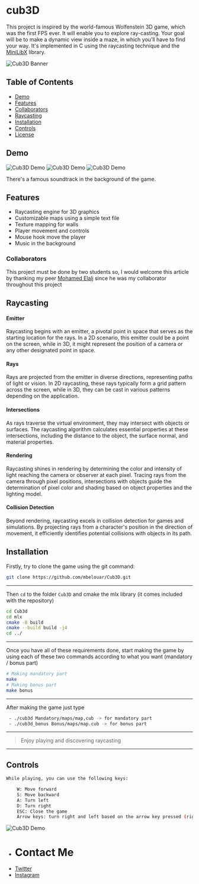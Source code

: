 # cub3D
This project is inspired by the world-famous Wolfenstein 3D game, which was the first FPS ever. It will enable you to explore ray-casting. Your goal will be to make a dynamic view inside a maze, in which you’ll have to find your way. It's implemented in C using the raycasting technique and the [MiniLibX](https://github.com/codam-coding-college/MLX42) library.

![Cub3D Banner](https://i.postimg.cc/W3vSvvBL/CUB3-D-website-logo.png)

## Table of Contents

- [Demo](#demo)
- [Features](#features)
- [Collaborators](#collaborators)
- [Raycasting](#raycasting)
- [Installation](#installation)
- [Controls](#controls)
- [License](#license)

## Demo

![Cub3D Demo](https://i.postimg.cc/fThmLCyZ/Screen-Shot-2023-12-13-at-9-52-48-PM.png)
![Cub3D Demo](https://i.postimg.cc/zvV1nK0k/Screen-Shot-2023-12-14-at-4-52-36-PM.png)
![Cub3D Demo](https://i.postimg.cc/fWjHKJ6c/Screen-Shot-2023-12-14-at-4-53-57-PM.png)

There's a famous soundtrack in the background of the game.

## Features

- Raycasting engine for 3D graphics
- Customizable maps using a simple text file
- Texture mapping for walls
- Player movement and controls
- Mouse hook move the player
- Music in the background

### Collaborators
This project must be done by two students so, I would welcome this article by thanking my peer [Mohamed Elalj](https://github.com/elaljo) since he was my collaborator throughout this project

## Raycasting

#### Emitter
Raycasting begins with an emitter, a pivotal point in space that serves as the starting location for the rays. In a 2D scenario, this emitter could be a point on the screen, while in 3D, it might represent the position of a camera or any other designated point in space.

#### Rays
Rays are projected from the emitter in diverse directions, representing paths of light or vision. In 2D raycasting, these rays typically form a grid pattern across the screen, while in 3D, they can be cast in various patterns depending on the application.

#### Intersections
As rays traverse the virtual environment, they may intersect with objects or surfaces. The raycasting algorithm calculates essential properties at these intersections, including the distance to the object, the surface normal, and material properties.

#### Rendering
Raycasting shines in rendering by determining the color and intensity of light reaching the camera or observer at each pixel. Tracing rays from the camera through pixel positions, intersections with objects guide the determination of pixel color and shading based on object properties and the lighting model.

#### Collision Detection
Beyond rendering, raycasting excels in collision detection for games and simulations. By projecting rays from a character's position in the direction of movement, it efficiently identifies potential collisions with objects in its path.


## Installation

Firstly, try to clone the game using the git command:

```sh
git clone https://github.com/mbelouar/Cub3D.git
```
---
Then `cd` to the folder `Cub3D` and cmake the mlx library (it comes included with the repository)

```sh
cd Cub3d
cd mlx
cmake -B build
cmake --build build -j4
cd ../
```
---
Once you have all of these requirements done, start making the game by using each of these two commands according to what you want (mandatory / bonus part)

```sh
# Making mandatory part
make
# Making bonus part
make bonus
```
---
After making the game just type

```sh
 - ./cub3d Mandatory/maps/map,cub -> for mandatory part
 - ./cub3d_bonus Bonus/maps/map.cub -> for bonus part

```
---
> Enjoy playing and discovering raycasting
---

## Controls

```sh
While playing, you can use the following keys:

    W: Move forward
    S: Move backward
    A: Turn left
    D: Turn right
    ESC: Close the game
    Arrow keys: turn right and left based on the arrow key pressed (right key or left key)
```

![Cub3D Demo](https://i.postimg.cc/MpWDZQms/Screen-Shot-2023-12-13-at-8-23-55-PM.png)

- # **Contact Me**

* [Twitter][_1]
* [Instagram][_2]

[_1]: https://twitter.com/MBelouarraq
[_2]: https://www.instagram.com/med.belouarraq




